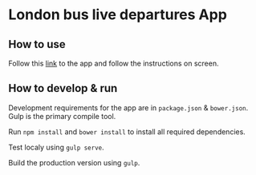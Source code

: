 # London bus live departures App

## How to use

Follow this [link](http://development.london-bus.divshot.io/) to the app and follow the instructions on screen.

## How to develop & run

Development requirements for the app are in `package.json` & `bower.json`. Gulp is the primary compile tool.

Run `npm install` and `bower install` to install all required dependencies.

Test localy using `gulp serve`.

Build the production version using `gulp`.
